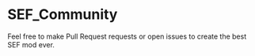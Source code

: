 # SEF_Community
Feel free to make Pull Request requests or open issues to create the best SEF mod ever.
